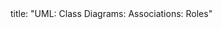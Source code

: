 <frontmatter>
title: "UML: Class Diagrams: Associations: Roles"
</frontmatter>

<include src="unit-inPage-asFlat.md" boilerplate />